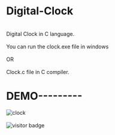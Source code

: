# Digital-Clock
<br>
Digital Clock in C language.
<br>
<br>
You can run the clock.exe file in windows<br>
<br>
OR<br>
<br>
Clock.c file in C compiler.

<h1>DEMO---------</h1>

![clock](https://user-images.githubusercontent.com/82973846/195998708-2deb4ec3-b80a-4b2a-9ba7-26712659f90e.gif)
<br><br>
![visitor badge](https://visitor-badge.glitch.me/badge?page_id=md-abdullah-al-maruf.Digital-Clock&left_color=red&right_color=green) 
